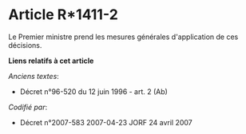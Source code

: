 # Article R*1411-2

Le Premier ministre prend les mesures générales d'application de ces décisions.

**Liens relatifs à cet article**

_Anciens textes_:

  - Décret n°96-520 du 12 juin 1996 - art. 2 (Ab)

_Codifié par_:

  - Décret n°2007-583 2007-04-23 JORF 24 avril 2007
